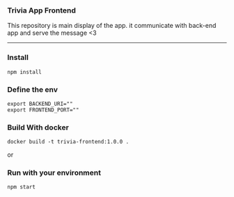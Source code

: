 ### Trivia App Frontend

This repository is main display of the app. 
it communicate with back-end app and serve the message <3

--- 

### Install

```
npm install
```

### Define the env
```
export BACKEND_URI=""
export FRONTEND_PORT=""
```

### Build With docker

```
docker build -t trivia-frontend:1.0.0 .
```

or 
### Run with your environment 
```
npm start
```